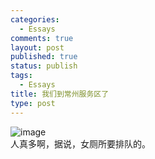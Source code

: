```yaml
--- 
categories: 
  - Essays
comments: true
layout: post
published: true
status: publish
tags: 
  - Essays
title: 我们到常州服务区了
type: post
---
```

<img style="display:block;margin-right:auto;margin-left:auto;" alt="image" src="/images/uploads/2011/01/wpid-1296355190856.jpg">人真多啊，据说，女厕所要排队的。
